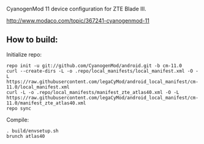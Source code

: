 CyanogenMod 11 device configuration for ZTE Blade III.

http://www.modaco.com/topic/367241-cyanogenmod-11

How to build:
-------------

Initialize repo:

    repo init -u git://github.com/CyanogenMod/android.git -b cm-11.0
    curl --create-dirs -L -o .repo/local_manifests/local_manifest.xml -O -L https://raw.githubusercontent.com/legaCyMod/android_local_manifest/cm-11.0/local_manifest.xml
    curl -L -o .repo/local_manifests/manifest_zte_atlas40.xml -O -L https://raw.githubusercontent.com/legaCyMod/android_local_manifest/cm-11.0/manifest_zte_atlas40.xml
    repo sync

Compile:

    . build/envsetup.sh
    brunch atlas40

